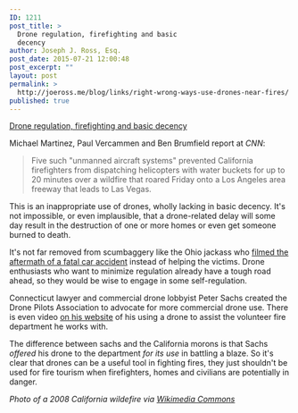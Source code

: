 ```yaml
---
ID: 1211
post_title: >
  Drone regulation, firefighting and basic
  decency
author: Joseph J. Ross, Esq.
post_date: 2015-07-21 12:00:48
post_excerpt: ""
layout: post
permalink: >
  http://joeross.me/blog/links/right-wrong-ways-use-drones-near-fires/
published: true
---
```

[Drone regulation, firefighting and basic decency](http://www.cnn.com/2015/07/18/us/california-freeway-fire/index.html)

Michael Martinez, Paul Vercammen and Ben Brumfield report at *CNN*:

> Five such "unmanned aircraft systems" prevented California firefighters from dispatching helicopters with water buckets for up to 20 minutes over a wildfire that roared Friday onto a Los Angeles area freeway that leads to Las Vegas. 

This is an inappropriate use of drones, wholly lacking in basic decency. It's not impossible, or even implausible, that a drone-related delay will some day result in the destruction of one or more homes or even get someone burned to death.

It's not far removed from scumbaggery like the Ohio jackass who [filmed the aftermath of a fatal car accident](http://mashable.com/2015/07/17/ohio-car-crash-video-charges/) instead of helping the victims. Drone enthusiasts who want to minimize regulation already have a tough road ahead, so they would be wise to engage in some self-regulation. 

Connecticut lawyer and commercial drone lobbyist Peter Sachs created the Drone Pilots Association to advocate for more commercial drone use. There is even video [on his website](http://dronelawjournal.com/about-peter-sachs/) of his using a drone to assist the volunteer fire department he works with. 

The difference between sachs and the California morons is that Sachs *offered* his drone to the department *for its use* in battling a blaze. So it's clear that drones can be a useful tool in fighting fires, they just shouldn't be used for fire tourism when firefighters, homes and civilians are potentially in danger.

*Photo of a 2008 California wildefire via [Wikimedia Commons](https://commons.wikimedia.org/wiki/File:Wildfire_in_California.jpg)*
